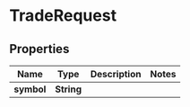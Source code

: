 

# TradeRequest


## Properties

| Name | Type | Description | Notes |
|------------ | ------------- | ------------- | -------------|
|**symbol** | **String** |  |  |



